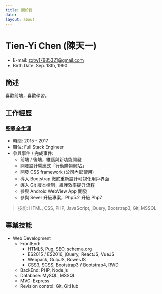 ```yaml
---
title: 關於我
date:
layout: about
---
```

# Tien-Yi Chen (陳天一)
* E-mail: zxtw17985321@gmail.com
* Birth Date: Sep. 18th, 1990

## 簡述
喜歡前端，喜歡學習。

## 工作經歷
### 聖恩全生涯
* 時間: 2015 - 2017
* 職位: Full Stack Engineer
* 參與事件 / 完成事件:
  * 前端 / 後端，維護與新功能開發
  * 開發設計響應式「行動購物網站」
  * 開發 CSS framework (公司內部使用)
  * 導入 Bootstrap 徹底重新設計可視化用戶界面
  * 導入 Git 版本控制，維護效率提升流程
  * 參與 Android WebView App 開發
  * 參與 Sever 升級專案，Php5.2 升級 Php7

> 技能: HTML, CSS, PHP, JavaScript, jQuery, Bootstrap3, Git, MSSQL

## 專業技能
* Web Development
  * FrontEnd: 
    * HTML5, Pug, SEO, schema.org
    * ES2015 / ES2016, jQuery, ReactJS, VueJS
    * Webpack, GulpJS, BowerJS
    * CSS3, SCSS, Bootstrap3 / Bootstrap4, RWD
  * BackEnd: PHP, Node.js
  * Database: MySQL, MSSQL
  * MVC: Express
  * Revision control: Git, GitHub